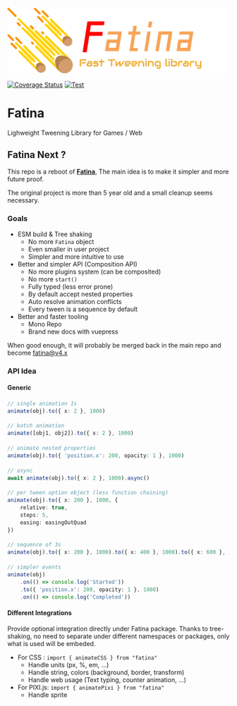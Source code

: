 ![Logo](logo.png)

[![Coverage Status](https://coveralls.io/repos/github/kefniark/fatina-next/badge.svg?branch=develop)](https://coveralls.io/github/kefniark/fatina-next?branch=develop)
[![Test](https://github.com/kefniark/fatina-next/actions/workflows/pull-request.yml/badge.svg)](https://github.com/kefniark/fatina-next/actions/workflows/pull-request.yml)

# Fatina

Lighweight Tweening Library for Games / Web

## Fatina Next ?

This repo is a reboot of [**Fatina**](https://github.com/kefniark/Fatina), The main idea is to make it simpler and more future proof.

The original project is more than 5 year old and a small cleanup seems necessary.

### Goals

-   ESM build & Tree shaking
    -   No more `Fatina` object
    -   Even smaller in user project
    -   Simpler and more intuitive to use
-   Better and simpler API (Composition API)
    -   No more plugins system (can be composited)
    -   No more `start()`
    -   Fully typed (less error prone)
    -   By default accept nested properties
    -   Auto resolve animation conflicts
    -   Every tween is a sequence by default
-   Better and faster tooling
    -   Mono Repo
    -   Brand new docs with vuepress

When good enough, it will probably be merged back in the main repo and become fatina@v4.x

### API Idea

#### Generic

```ts
// single animation 1s
animate(obj).to({ x: 2 }, 1000)

// batch animation
animate([obj1, obj2]).to({ x: 2 }, 1000)

// animate nested properties
animate(obj).to({ 'position.x': 200, opacity: 1 }, 1000)

// async
await animate(obj).to({ x: 2 }, 1000).async()

// per tween option object (less function chaining)
animate(obj).to({ x: 200 }, 1000, {
    relative: true,
    steps: 5,
    easing: easingOutQuad
})

// sequence of 3s
animate(obj).to({ x: 200 }, 1000).to({ x: 400 }, 1000).to({ x: 600 }, 1000)

// simpler events
animate(obj)
    .on(() => console.log('Started'))
    .to({ 'position.x': 200, opacity: 1 }, 1000)
    .on(() => console.log('Completed'))
```

#### Different Integrations

Provide optional integration directly under Fatina package.
Thanks to tree-shaking, no need to separate under different namespaces or packages, only what is used will be embeded.

-   For CSS : `import { animateCSS } from "fatina"`
    -   Handle units (px, %, em, ...)
    -   Handle string, colors (background, border, transform)
    -   Handle web usage (Text typing, counter animation, ...)
-   For PIXI.js: `import { animatePixi } from "fatina"`
    -   Handle sprite
